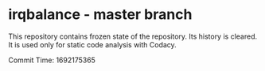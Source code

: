 # irqbalance - master branch

This repository contains frozen state of the repository.
Its history is cleared. It is used only for static code
analysis with Codacy.

Commit Time: 1692175365